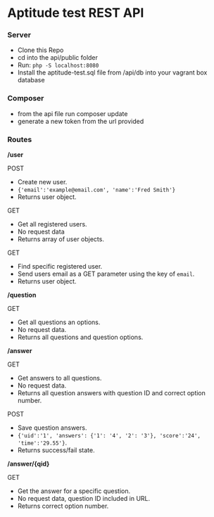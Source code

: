 # Aptitude test REST API

### Server

- Clone this Repo
- cd into the api/public folder
- Run: `php -S localhost:8080`
- Install the aptitude-test.sql file from /api/db into your vagrant box database

### Composer
- from the api file run composer update
- generate a new token from the url provided

### Routes

**/user**

POST
- Create new user.
- `{'email':'example@email.com', 'name':'Fred Smith'}`
- Returns user object.

GET 
- Get all registered users.
- No request data
- Returns array of user objects.

GET
- Find specific registered user.
- Send users email as a GET parameter using the key of `email`.
- Returns user object.

**/question**

GET
- Get all questions an options.
- No request data.
- Returns all questions and question options.

**/answer**

GET
- Get answers to all questions.
- No request data.
- Returns all question answers with question ID and correct option number.

POST
- Save question answers.
- `{'uid':'1', 'answers': {'1': '4', '2': '3'}, 'score':'24', 'time':'29.55'}`.
- Returns success/fail state.

**/answer/{qid}**

GET
- Get the answer for a specific question.
- No request data, question ID included in URL.
- Returns correct option number.

